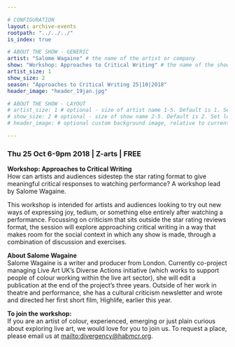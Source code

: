 ```yaml
---

# CONFIGURATION
layout: archive-events
rootpath: "../../../"
is_index: true

# ABOUT THE SHOW - GENERIC
artist: "Salome Wagaine" # the name of the artist or company
show: "Workshop: Approaches to Critical Writing" # the name of the show
artist_size: 1
show_size: 2
season: "Approaches to Critical Writing 25|10|2018"
header_image: "header_19jan.jpg"

# ABOUT THE SHOW - LAYOUT
# artist_size: 1 # optional - size of artist name 1-5. Default is 1. Set longer names to lower values
# show_size: 2 # optional - size of show name 2-5. Default is 2. Set longer names to lower values
# header_image: # optional custom background image, relative to current page

---
```

### Thu 25 Oct 6-9pm 2018  | Z-arts | FREE     
           
**Workshop: Approaches to Critical Writing**    
How can artists and audiences sidestep the star rating format to give meaningful critical responses to watching performance? A workshop lead by Salome Wagaine.        

This workshop is intended for artists and audiences looking to try out new ways of expressing joy, tedium, or something else entirely after watching a performance. Focussing on criticism that sits outside the star rating reviews format, the session will explore approaching critical writing in a way that makes room for the social context in which any show is made, through a combination of discussion and exercises.       
                   
**About Salome Wagaine**           
Salome Wagaine is a writer and producer from London. Currently co-project managing Live Art UK’s Diverse Actions initiative (which works to support people of colour working within the live art sector), she will edit a publication at the end of the project’s three years. Outside of her work in theatre and performance, she has a cultural criticism newsletter and wrote and directed her first short film, Highlife, earlier this year.      

**To join the workshop:**       
If you are an artist of colour, experienced, emerging or just plain curious about exploring live art, we would love for you to join us. To request a place, please email us at <mailto:divergency@habmcr.org>.          

